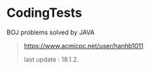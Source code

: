 # CodingTests

BOJ problems solved by JAVA


> https://www.acmicpc.net/user/hanhb1011
>
> last update : 18.1.2.